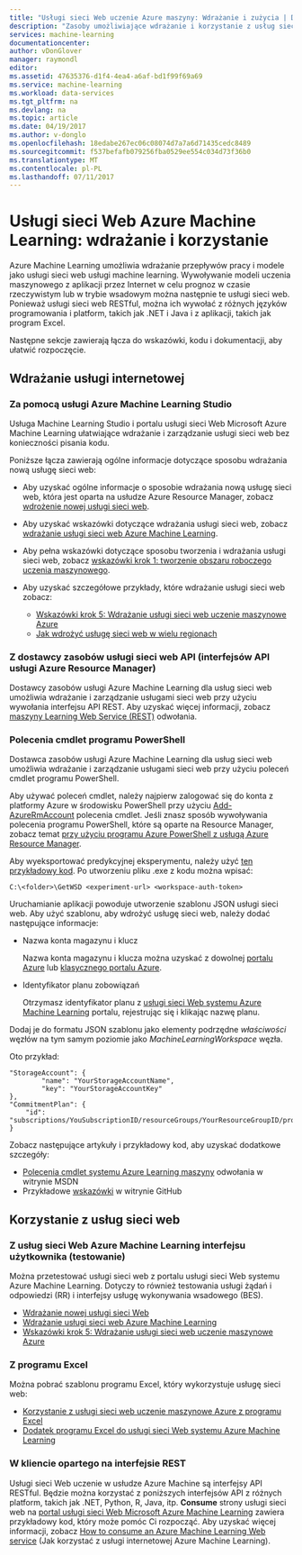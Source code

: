 ```yaml
---
title: "Usługi sieci Web uczenie Azure maszyny: Wdrażanie i zużycia | Dokumentacja firmy Microsoft"
description: "Zasoby umożliwiające wdrażanie i korzystanie z usług sieci web."
services: machine-learning
documentationcenter: 
author: vDonGlover
manager: raymondl
editor: 
ms.assetid: 47635376-d1f4-4ea4-a6af-bd1f99f69a69
ms.service: machine-learning
ms.workload: data-services
ms.tgt_pltfrm: na
ms.devlang: na
ms.topic: article
ms.date: 04/19/2017
ms.author: v-donglo
ms.openlocfilehash: 18edabe267ec06c08074d7a7a6d71435cedc8489
ms.sourcegitcommit: f537befafb079256fba0529ee554c034d73f36b0
ms.translationtype: MT
ms.contentlocale: pl-PL
ms.lasthandoff: 07/11/2017
---
```

# <a name="azure-machine-learning-web-services-deployment-and-consumption"></a>Usługi sieci Web Azure Machine Learning: wdrażanie i korzystanie
Azure Machine Learning umożliwia wdrażanie przepływów pracy i modele jako usługi sieci web usługi machine learning. Wywoływanie modeli uczenia maszynowego z aplikacji przez Internet w celu prognoz w czasie rzeczywistym lub w trybie wsadowym można następnie te usługi sieci web. Ponieważ usługi sieci web RESTful, można ich wywołać z różnych języków programowania i platform, takich jak .NET i Java i z aplikacji, takich jak program Excel.

Następne sekcje zawierają łącza do wskazówki, kodu i dokumentacji, aby ułatwić rozpoczęcie.

## <a name="deploy-a-web-service"></a>Wdrażanie usługi internetowej
### <a name="with-azure-machine-learning-studio"></a>Za pomocą usługi Azure Machine Learning Studio
Usługa Machine Learning Studio i portalu usługi sieci Web Microsoft Azure Machine Learning ułatwiające wdrażanie i zarządzanie usługi sieci web bez konieczności pisania kodu.

Poniższe łącza zawierają ogólne informacje dotyczące sposobu wdrażania nową usługę sieci web:

* Aby uzyskać ogólne informacje o sposobie wdrażania nową usługę sieci web, która jest oparta na usłudze Azure Resource Manager, zobacz [wdrożenie nowej usługi sieci web](machine-learning-webservice-deploy-a-web-service.md).
* Aby uzyskać wskazówki dotyczące wdrażania usługi sieci web, zobacz [wdrażanie usługi sieci web Azure Machine Learning](machine-learning-publish-a-machine-learning-web-service.md).
* Aby pełna wskazówki dotyczące sposobu tworzenia i wdrażania usługi sieci web, zobacz [wskazówki krok 1: tworzenie obszaru roboczego uczenia maszynowego](machine-learning-walkthrough-1-create-ml-workspace.md).
* Aby uzyskać szczegółowe przykłady, które wdrażanie usługi sieci web zobacz:

  * [Wskazówki krok 5: Wdrażanie usługi sieci web uczenie maszynowe Azure](machine-learning-walkthrough-5-publish-web-service.md)
  * [Jak wdrożyć usługę sieci web w wielu regionach](machine-learning-how-to-deploy-to-multiple-regions.md)

### <a name="with-web-services-resource-provider-apis-azure-resource-manager-apis"></a>Z dostawcy zasobów usługi sieci web API (interfejsów API usługi Azure Resource Manager)
Dostawcy zasobów usługi Azure Machine Learning dla usług sieci web umożliwia wdrażanie i zarządzanie usługami sieci web przy użyciu wywołania interfejsu API REST. Aby uzyskać więcej informacji, zobacz [maszyny Learning Web Service (REST)](/rest/api/machinelearning/index) odwołania.

<!-- [Machine Learning Web Service (REST)](https://msdn.microsoft.com/library/azure/mt767538.aspx) reference. -->


### <a name="with-powershell-cmdlets"></a>Polecenia cmdlet programu PowerShell
Dostawca zasobów usługi Azure Machine Learning dla usług sieci web umożliwia wdrażanie i zarządzanie usługami sieci web przy użyciu poleceń cmdlet programu PowerShell.

Aby używać poleceń cmdlet, należy najpierw zalogować się do konta z platformy Azure w środowisku PowerShell przy użyciu [Add-AzureRmAccount](https://msdn.microsoft.com/library/mt619267.aspx) polecenia cmdlet. Jeśli znasz sposób wywoływania polecenia programu PowerShell, które są oparte na Resource Manager, zobacz temat [przy użyciu programu Azure PowerShell z usługą Azure Resource Manager](../azure-resource-manager/powershell-azure-resource-manager.md#log-in-to-your-azure-account).

Aby wyeksportować predykcyjnej eksperymentu, należy użyć [ten przykładowy kod](https://github.com/ritwik20/AzureML-WebServices). Po utworzeniu pliku .exe z kodu można wpisać:

    C:\<folder>\GetWSD <experiment-url> <workspace-auth-token>

Uruchamianie aplikacji powoduje utworzenie szablonu JSON usługi sieci web. Aby użyć szablonu, aby wdrożyć usługę sieci web, należy dodać następujące informacje:

* Nazwa konta magazynu i klucz

    Nazwa konta magazynu i klucza można uzyskać z dowolnej [portalu Azure](https://portal.azure.com/) lub [klasycznego portalu Azure](http://manage.windowsazure.com/).
* Identyfikator planu zobowiązań

    Otrzymasz identyfikator planu z [usługi sieci Web systemu Azure Machine Learning](https://services.azureml.net) portalu, rejestrując się i klikając nazwę planu.

Dodaj je do formatu JSON szablonu jako elementy podrzędne *właściwości* węzłów na tym samym poziomie jako *MachineLearningWorkspace* węzła.

Oto przykład:

    "StorageAccount": {
            "name": "YourStorageAccountName",
            "key": "YourStorageAccountKey"
    },
    "CommitmentPlan": {
        "id": "subscriptions/YouSubscriptionID/resourceGroups/YourResourceGroupID/providers/Microsoft.MachineLearning/commitmentPlans/YourPlanName"
    }

Zobacz następujące artykuły i przykładowy kod, aby uzyskać dodatkowe szczegóły:

* [Polecenia cmdlet systemu Azure Learning maszyny](https://msdn.microsoft.com/library/azure/mt767952.aspx) odwołania w witrynie MSDN
* Przykładowe [wskazówki](https://github.com/raymondlaghaeian/azureml-webservices-arm-powershell/blob/master/sample-commands.txt) w witrynie GitHub

## <a name="consume-the-web-services"></a>Korzystanie z usług sieci web
### <a name="from-the-azure-machine-learning-web-services-ui-testing"></a>Z usług sieci Web Azure Machine Learning interfejsu użytkownika (testowanie)
Można przetestować usługi sieci web z portalu usługi sieci Web systemu Azure Machine Learning. Dotyczy to również testowania usługi żądań i odpowiedzi (RR) i interfejsy usługę wykonywania wsadowego (BES).

* [Wdrażanie nowej usługi sieci Web](machine-learning-webservice-deploy-a-web-service.md)
* [Wdrażanie usługi sieci web Azure Machine Learning](machine-learning-publish-a-machine-learning-web-service.md)
* [Wskazówki krok 5: Wdrażanie usługi sieci web uczenie maszynowe Azure](machine-learning-walkthrough-5-publish-web-service.md)

### <a name="from-excel"></a>Z programu Excel
Można pobrać szablonu programu Excel, który wykorzystuje usługę sieci web:

* [Korzystanie z usługi sieci web uczenie maszynowe Azure z programu Excel](machine-learning-consuming-from-excel.md)
* [Dodatek programu Excel do usługi sieci Web systemu Azure Machine Learning](machine-learning-excel-add-in-for-web-services.md)

### <a name="from-a-rest-based-client"></a>W kliencie opartego na interfejsie REST
Usługi sieci Web uczenie w usłudze Azure Machine są interfejsy API RESTful. Będzie można korzystać z poniższych interfejsów API z różnych platform, takich jak .NET, Python, R, Java, itp. **Consume** strony usługi sieci web na [portal usługi sieci Web Microsoft Azure Machine Learning](https://services.azureml.net) zawiera przykładowy kod, który może pomóc Ci rozpocząć. Aby uzyskać więcej informacji, zobacz [How to consume an Azure Machine Learning Web service](machine-learning-consume-web-services.md) (Jak korzystać z usługi internetowej Azure Machine Learning).
